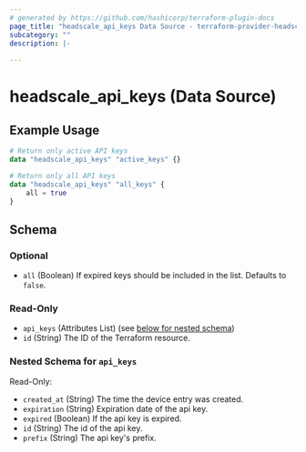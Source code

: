 ```yaml
---
# generated by https://github.com/hashicorp/terraform-plugin-docs
page_title: "headscale_api_keys Data Source - terraform-provider-headscale"
subcategory: ""
description: |-
  
---
```


# headscale_api_keys (Data Source)



## Example Usage

```terraform
# Return only active API keys
data "headscale_api_keys" "active_keys" {}

# Return only all API keys
data "headscale_api_keys" "all_keys" {
    all = true
}
```

<!-- schema generated by tfplugindocs -->
## Schema

### Optional

- `all` (Boolean) If expired keys should be included in the list. Defaults to `false`.

### Read-Only

- `api_keys` (Attributes List) (see [below for nested schema](#nestedatt--api_keys))
- `id` (String) The ID of the Terraform resource.

<a id="nestedatt--api_keys"></a>
### Nested Schema for `api_keys`

Read-Only:

- `created_at` (String) The time the device entry was created.
- `expiration` (String) Expiration date of the api key.
- `expired` (Boolean) If the api key is expired.
- `id` (String) The id of the api key.
- `prefix` (String) The api key's prefix.


